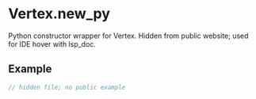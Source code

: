 # Vertex.new_py

Python constructor wrapper for Vertex.
Hidden from public website; used for IDE hover with lsp_doc.

## Example

```rust
// hidden file; no public example
```
